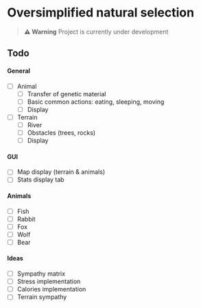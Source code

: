 # Oversimplified natural selection

> **⚠ Warning**
> Project is currently under development

## Todo
#### General
- [ ] Animal
  - [ ] Transfer of genetic material
  - [ ] Basic common actions: eating, sleeping, moving
  - [ ] Display
- [ ] Terrain
  - [ ] River
  - [ ] Obstacles (trees, rocks)
  - [ ] Display
#### GUI
- [ ] Map display (terrain & animals)
- [ ] Stats display tab

#### Animals
- [ ] Fish
- [ ] Rabbit
- [ ] Fox
- [ ] Wolf
- [ ] Bear
#### Ideas
- [ ] Sympathy matrix
- [ ] Stress implementation
- [ ] Calories implementation
- [ ] Terrain sympathy
